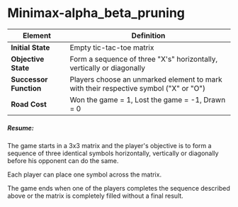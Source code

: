 # Minimax-alpha_beta_pruning

| Element  | Definition |
| -------- | -------    |
| **Initial State**     |   Empty tic-tac-toe matrix  |
| **Objective State** | Form a sequence of three "X's" horizontally, vertically or diagonally |
| **Successor Function** | Players choose an unmarked element to mark with their respective symbol ("X" or "O") |
| **Road Cost** | Won the game = 1, Lost the game = -1, Drawn = 0 |

##### **Resume:**
The game starts in a 3x3 matrix and the player's objective is to form a sequence of three identical symbols horizontally, vertically or diagonally before his opponent can do the same. 

Each player can place one symbol across the matrix. 

The game ends when one of the players completes the sequence described above or the matrix is ​​completely filled without a final result.

